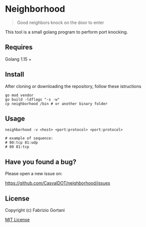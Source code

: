 # Neighborhood
> Good neighbors knock on the door to enter

This tool is a small golang program to perform port knocking.

## Requires
Golang 1.15 +

## Install
After cloning or downloading the repository, follow these istructions
```
go mod vendor
go build -ldflags "-s -w"
cp neighborhood /bin # or another binary folder
```

## Usage

```
neighborhood -v <host> <port:protocol> <port:protocol>

# example of sequence:
# 80:tcp 81:udp
# 80 81:tcp

```
## Have you found a bug?

Please open a new issue on:

https://github.com/CasvalDOT/neighborhood/issues

## License

Copyright (c) Fabrizio Gortani

[MIT License](http://en.wikipedia.org/wiki/MIT_License)

